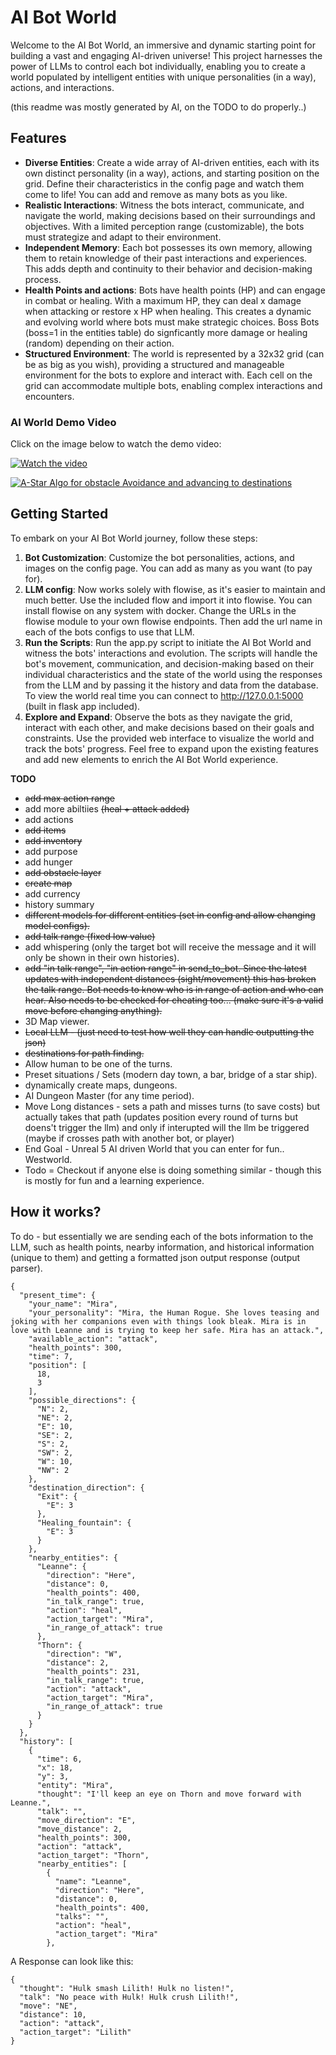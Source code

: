 # AI Bot World

Welcome to the AI Bot World, an immersive and dynamic starting point for building a vast and engaging AI-driven universe! This project harnesses the power of LLMs to control each bot individually, enabling you to create a world populated by intelligent entities with unique personalities (in a way), actions, and interactions.

(this readme was mostly generated by AI, on the TODO to do properly..)

## Features

- **Diverse Entities**: Create a wide array of AI-driven entities, each with its own distinct personality (in a way), actions, and starting position on the grid. Define their characteristics in the config page and watch them come to life! You can add and remove as many bots as you like.
- **Realistic Interactions**: Witness the bots interact, communicate, and navigate the world, making decisions based on their surroundings and objectives. With a limited perception range (customizable), the bots must strategize and adapt to their environment.
- **Independent Memory**: Each bot possesses its own memory, allowing them to retain knowledge of their past interactions and experiences. This adds depth and continuity to their behavior and decision-making process.
- **Health Points and actions**: Bots have health points (HP) and can engage in combat or healing. With a maximum HP, they can deal x damage when attacking or restore x HP when healing. This creates a dynamic and evolving world where bots must make strategic choices. Boss Bots (boss=1 in the entities table) do signficantly more damage or healing (random) depending on their action.
- **Structured Environment**: The world is represented by a 32x32 grid (can be as big as you wish), providing a structured and manageable environment for the bots to explore and interact with. Each cell on the grid can accommodate multiple bots, enabling complex interactions and encounters.

### AI World Demo Video
Click on the image below to watch the demo video:

[![Watch the video](https://downloads.xaya.io/screenshot.jpg)](https://downloads.xaya.io/AI-world-v1.mp4)

[![A-Star Algo for obstacle Avoidance and advancing to destinations ](https://downloads.xaya.io/astar.jpg)](https://downloads.xaya.io/astar.mp4)

## Getting Started

To embark on your AI Bot World journey, follow these steps:

1. **Bot Customization**: Customize the bot personalities, actions, and images on the config page. You can add as many as you want (to pay for).
2. **LLM config**: Now works solely with flowise, as it's easier to maintain and much better. Use the included flow and import it into flowise. You can install flowise on any system with docker. Change the URLs in the flowise module to your own flowise endpoints. Then add the url name in each of the bots configs to use that LLM. 
4. **Run the Scripts**: Run the app.py script to initiate the AI Bot World and witness the bots' interactions and evolution. The scripts will handle the bot's movement, communication, and decision-making based on their individual characteristics and the state of the world using the responses from the LLM and by passing it the history and data from the database. To view the world real time you can connect to http://127.0.0.1:5000 (built in flask app included).
5. **Explore and Expand**: Observe the bots as they navigate the grid, interact with each other, and make decisions based on their goals and constraints. Use the provided web interface to visualize the world and track the bots' progress. Feel free to expand upon the existing features and add new elements to enrich the AI Bot World experience.

**TODO**

- ~~add max action range~~
- add more abiltiies ~~(heal + attack added)~~
- add actions 
- ~~add items~~
- ~~add inventory~~
- add purpose
- add hunger
- ~~add obstacle layer~~
- ~~create map~~
- add currency
- history summary
- ~~different models for different entities (set in config and allow changing model configs).~~
- ~~add talk range (fixed low value)~~
- add whispering (only the target bot will receive the message and it will only be shown in their own histories).
- ~~add "in talk range", "in action range" in send_to_bot. Since the latest updates with independent distances (sight/movement) this has broken the talk range. Bot needs to know who is in range of action and who can hear. Also needs to be checked for cheating too... (make sure it's a valid move before changing anything).~~
- 3D Map viewer.
- ~~Local LLM - (just need to test how well they can handle outputting the json)~~
- ~~destinations for path finding.~~
- Allow human to be one of the turns.
- Preset situations / Sets (modern day town, a bar, bridge of a star ship).
- dynamically create maps, dungeons.
- AI Dungeon Master (for any time period).
- Move Long distances - sets a path and misses turns (to save costs) but actually takes that path (updates position every round of turns but doens't trigger the llm) and only if interupted will the llm be triggered (maybe if crosses path with another bot, or player)
- End Goal - Unreal 5 AI driven World that you can enter for fun.. Westworld.
- Todo = Checkout if anyone else is doing something similar - though this is mostly for fun and a learning experience.


## How it works?

To do - but essentially we are sending each of the bots information to the LLM, such as health points, nearby information, and historical information (unique to them) and getting a formatted json output response (output parser).

```
{
  "present_time": {
    "your_name": "Mira",
    "your_personality": "Mira, the Human Rogue. She loves teasing and joking with her companions even with things look bleak. Mira is in love with Leanne and is trying to keep her safe. Mira has an attack.",
    "available_action": "attack",
    "health_points": 300,
    "time": 7,
    "position": [
      18,
      3
    ],
    "possible_directions": {
      "N": 2,
      "NE": 2,
      "E": 10,
      "SE": 2,
      "S": 2,
      "SW": 2,
      "W": 10,
      "NW": 2
    },
    "destination_direction": {
      "Exit": {
        "E": 3
      },
      "Healing_fountain": {
        "E": 3
      }
    },
    "nearby_entities": {
      "Leanne": {
        "direction": "Here",
        "distance": 0,
        "health_points": 400,
        "in_talk_range": true,
        "action": "heal",
        "action_target": "Mira",
        "in_range_of_attack": true
      },
      "Thorn": {
        "direction": "W",
        "distance": 2,
        "health_points": 231,
        "in_talk_range": true,
        "action": "attack",
        "action_target": "Mira",
        "in_range_of_attack": true
      }
    }
  },
  "history": [
    {
      "time": 6,
      "x": 18,
      "y": 3,
      "entity": "Mira",
      "thought": "I'll keep an eye on Thorn and move forward with Leanne.",
      "talk": "",
      "move_direction": "E",
      "move_distance": 2,
      "health_points": 300,
      "action": "attack",
      "action_target": "Thorn",
      "nearby_entities": [
        {
          "name": "Leanne",
          "direction": "Here",
          "distance": 0,
          "health_points": 400,
          "talks": "",
          "action": "heal",
          "action_target": "Mira"
        },
```

A Response can look like this:

```
{
  "thought": "Hulk smash Lilith! Hulk no listen!",
  "talk": "No peace with Hulk! Hulk crush Lilith!",
  "move": "NE",
  "distance": 10,
  "action": "attack",
  "action_target": "Lilith"
}
```


